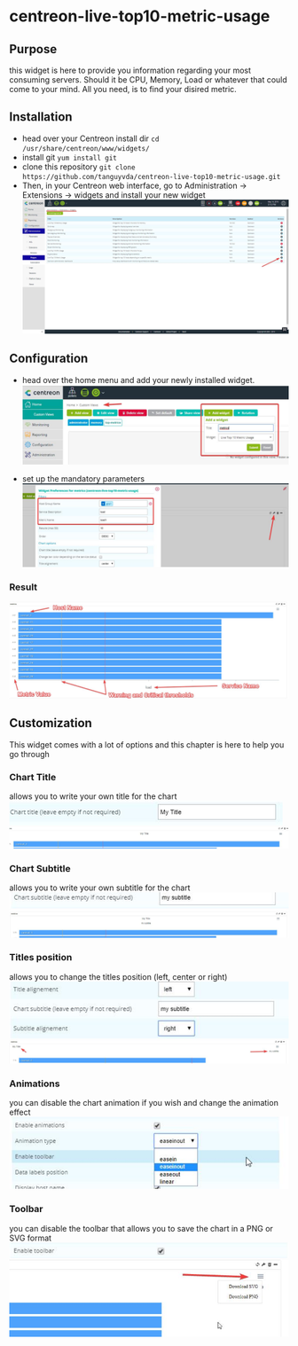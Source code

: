 # centreon-live-top10-metric-usage

## Purpose
this widget is here to provide you information regarding your most consuming servers. Should it be CPU, Memory, Load or whatever that could come to your mind. All you need, is to find your disired metric. 

## Installation
- head over your Centreon install dir
`cd /usr/share/centreon/www/widgets/`
- install git
`yum install git`
- clone this repository
`git clone https://github.com/tanguyvda/centreon-live-top10-metric-usage.git`
- Then, in your Centreon web interface, go to Administration -> Extensions -> widgets and install your new widget
![extensions](doc/images/administration.jpg)

## Configuration
- head over the home menu and add your newly installed widget. 
![add_widget](doc/images/new_widgets.jpg)

- set up the mandatory parameters
![configure_widget](doc/images/widget_conf.jpg)

### Result
![widget_preview](doc/images/widget_descr.jpg)

## Customization
This widget comes with a lot of options and this chapter is here to help you go through

### Chart Title
allows you to write your own title for the chart
![title](doc/images/title.jpg)
![title](doc/images/title2.jpg)

### Chart Subtitle
allows you to write your own subtitle for the chart
![title](doc/images/subtitle.jpg)
![title](doc/images/subtitle2.jpg)

### Titles position
allows you to change the titles position (left, center or right)
![title](doc/images/title_pos.jpg)
![title](doc/images/title_pos2.jpg)

### Animations
you can disable the chart animation if you wish and change the animation effect
![title](doc/images/animation.jpg)

### Toolbar
you can disable the toolbar that allows you to save the chart in a PNG or SVG format
![title](doc/images/toolbar.jpg)
![title](doc/images/toolbar2.jpg)

### 

